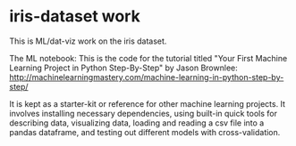 # iris-dataset work

This is ML/dat-viz work on the iris dataset.

The ML notebook:
This is the code for the tutorial titled "Your First Machine Learning Project in Python Step-By-Step" by Jason Brownlee: 
http://machinelearningmastery.com/machine-learning-in-python-step-by-step/

It is kept as a starter-kit or reference for other machine learning projects. 
It involves installing necessary dependencies, using built-in quick tools for describing data, visualizing data, 
loading and reading a csv file into a pandas dataframe, and testing out different models with cross-validation. 
